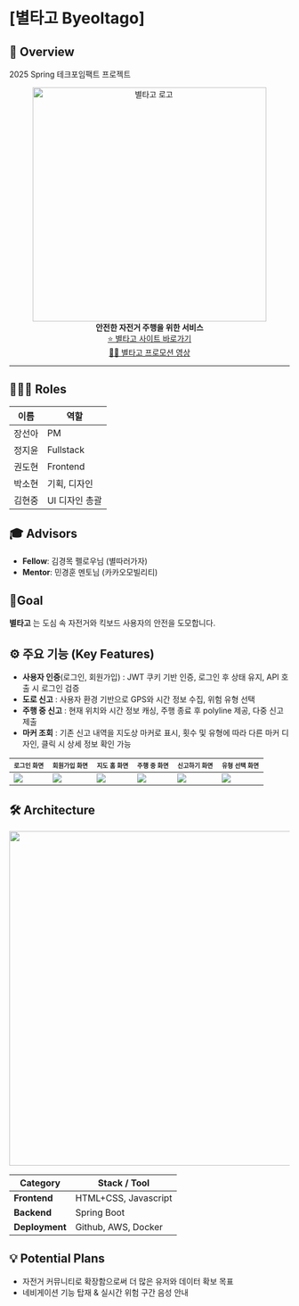 # [별타고 Byeoltago]
 ## 📌 Overview
 2025 Spring 테크포임팩트 프로젝트
 <p align="center">
<img width="420px" alt="별타고 로고" src="./frontend/imgs/logo.png" /><br>
<b>안전한 자전거 주행을 위한 서비스</b><br>
<a href="https://jiy0-0nv.github.io/project-byeoltago/frontend/">⭐ 별타고 사이트 바로가기</a><br>
<a href="https://www.youtube.com/watch?v=rei5sjYEuGY">🚴🏻 별타고 프로모션 영상</a>

---
## 🧑‍🤝‍🧑 Roles 
 | 이름   | 역할     |
| ------ | -------- |
| 장선아 | PM       | 
| 정지윤 | Fullstack   | 
| 권도현 | Frontend | 
| 박소현 | 기획, 디자인  |
| 김현중 | UI 디자인 총괄   | 

## 🎓 Advisors
- **Fellow**: 김경목 펠로우님 (별따러가자)
- **Mentor**: 민경훈 멘토님 (카카오모빌리티)

## 🎯Goal 
 **별타고** 는 도심 속 자전거와 킥보드 사용자의 안전을 도모합니다. 

## ⚙️ 주요 기능 (Key Features)
- **사용자 인증**(로그인, 회원가입) : JWT 쿠키 기반 인증, 로그인 후 상태 유지, API 호출 시 로그인 검증
- **도로 신고** : 사용자 환경 기반으로 GPS와 시간 정보 수집, 위험 유형 선택
- **주행 중 신고** : 현재 위치와 시간 정보 캐싱, 주행 종료 후 polyline 제공, 다중 신고 제출
- **마커 조회** : 기존 신고 내역을 지도상 마커로 표시, 횟수 및 유형에 따라 다른 마커 디자인, 클릭 시 상세 정보 확인 가능

| <span style="font-size: 11px;">로그인 화면</span>  | <span style="font-size: 11px;">회원가입 화면</span> | <span style="font-size: 11px;">지도 홈 화면</span> | <span style="font-size: 11px;">주행 중 화면</span> | <span style="font-size: 11px;">신고하기 화면</span> | <span style="font-size: 11px;">유형 선택 화면</span> |
|------------|--------------|--------------|--------------|--------------|--------------|
| <img src="https://sunset-cross-5c6.notion.site/image/attachment%3Afd5b98fb-3d1b-4e20-bcc9-e3276173275b%3A%EC%8A%A4%ED%81%AC%EB%A6%B0%EC%83%B7_2025-06-24_221749.png?table=block&id=21df0a45-4b12-80c5-a98c-ff4bbdd05808&spaceId=b32cad9e-5198-45a7-abbc-149012173af2&width=1030&userId=&cache=v2"> | <img src="https://sunset-cross-5c6.notion.site/image/attachment%3A7ee01ae5-b556-4002-af9a-6739e52391a4%3A%EC%8A%A4%ED%81%AC%EB%A6%B0%EC%83%B7_2025-06-24_221758.png?table=block&id=21df0a45-4b12-808f-b49e-db6a2dd57987&spaceId=b32cad9e-5198-45a7-abbc-149012173af2&width=1030&userId=&cache=v2"> |<img src="https://sunset-cross-5c6.notion.site/image/attachment%3A62a7314e-9e96-4682-a7ef-716601f8799a%3A%EC%8A%A4%ED%81%AC%EB%A6%B0%EC%83%B7_2025-06-24_221819.png?table=block&id=21df0a45-4b12-80a7-9fda-cefd4c9e3711&spaceId=b32cad9e-5198-45a7-abbc-149012173af2&width=1030&userId=&cache=v2"> |<img src="https://sunset-cross-5c6.notion.site/image/attachment%3A4ff9bc9d-51b5-43cb-9da6-01c97b72fd1e%3A%EC%8A%A4%ED%81%AC%EB%A6%B0%EC%83%B7_2025-06-24_221844.png?table=block&id=21df0a45-4b12-80b0-b282-ff0de6c27ba9&spaceId=b32cad9e-5198-45a7-abbc-149012173af2&width=1030&userId=&cache=v2"> |<img src="https://sunset-cross-5c6.notion.site/image/attachment%3Ae0e4bb51-caeb-462c-81d2-cd8267b30d1e%3A%EC%8A%A4%ED%81%AC%EB%A6%B0%EC%83%B7_2025-06-24_221904.png?table=block&id=21df0a45-4b12-80d3-a6d5-f349602f4c8e&spaceId=b32cad9e-5198-45a7-abbc-149012173af2&width=1030&userId=&cache=v2"> |<img src="https://sunset-cross-5c6.notion.site/image/attachment%3A73894fb4-cddc-4b25-b2bd-ca5b4c28b728%3A%EC%8A%A4%ED%81%AC%EB%A6%B0%EC%83%B7_2025-06-24_221914.png?table=block&id=21df0a45-4b12-8082-9da0-dbb956c20510&spaceId=b32cad9e-5198-45a7-abbc-149012173af2&width=1030&userId=&cache=v2"> |

## 🛠 Architecture
<img width="600px" src="https://github.com/user-attachments/assets/69376629-0420-4575-9de3-a1f5ac3aa159">

| Category   | Stack / Tool |
|------------|--------------|
| **Frontend** | HTML+CSS, Javascript  |
| **Backend** | Spring Boot |
| **Deployment** | Github, AWS, Docker|


## 💡 Potential Plans 
- 자전거 커뮤니티로 확장함으로써 더 많은 유저와 데이터 확보 목표 
- 네비게이션 기능 탑재 & 실시간 위험 구간 음성 안내
